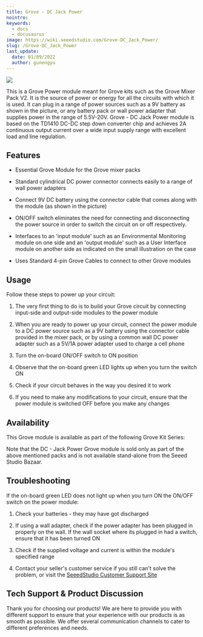 ```yaml
---
title: Grove - DC Jack Power
nointro:
keywords:
  - docs
  - docusaurus
image: https://wiki.seeedstudio.com/Grove-DC_Jack_Power/
slug: /Grove-DC_Jack_Power
last_update:
  date: 01/09/2022
  author: gunengyu
---
```

![](https://files.seeedstudio.com/wiki/Grove-DC_Jack_Power/img/Power_photo1.jpg)

This is a Grove Power module meant for Grove kits such as the Grove Mixer Pack V2. It is the source of power or energy for all the circuits with which it is used. It can plug in a range of power sources such as a 9V battery as shown in the picture, or any battery pack or wall power adapter that supplies power in the range of 5.5V-20V. Grove - DC Jack Power module is based on the TD1410 DC-DC step down converter chip and achieves 2A continuous output current over a wide input supply range with excellent load and line regulation.

## Features

* Essential Grove Module for the Grove mixer packs

* Standard cylindrical DC power connector connects easily to a range of wall power adapters

* Connect 9V DC battery using the connector cable that comes along with the module (as shown in the picture)

* ON/OFF switch eliminates the need for connecting and disconnecting the power source in order to switch the circuit on or off respectively.

* Interfaces to an 'input module' such as an Environmental Monitoring module on one side and an 'output module' such as a User Interface module on another side as indicated on the small illustration on the case

* Uses Standard 4-pin Grove Cables to connect to other Grove modules

## Usage

Follow these steps to power up your circuit:

1. The very first thing to do is to build your Grove circuit by connecting input-side and output-side modules to the power module

2. When you are ready to power up your circuit, connect the power module to a DC power source such as a 9V battery using the connector cable provided in the mixer pack, or by using a common wall DC power adapter such as a 5V/1A power adapter used to charge a cell phone

3. Turn the on-board ON/OFF switch to ON position

4. Observe that the on-board green LED lights up when you turn the switch ON

5. Check if your circuit behaves in the way you desired it to work

6. If you need to make any modifications to your circuit, ensure that the power module is switched OFF before you make any changes

## Availability

This Grove module is available as part of the following Grove Kit Series:

<!-- * [Grove Mixer Pack V2](/Grove-Mixer_Pack_V2 "GROVE MIXER PACK V2") -->

Note that the DC - Jack Power Grove module is sold only as part of the above mentioned packs and is not available stand-alone from the Seeed Studio Bazaar.

## Troubleshooting

<dl><dt>If the on-board green LED does not light up when you turn ON the ON/OFF switch on the power module:
</dt></dl>

1. Check your batteries - they may have got discharged

2. If using a wall adapter, check if the power adapter has been plugged in properly on the wall. If the wall socket where its plugged in had a switch, ensure that it has been turned ON

3. Check if the supplied voltage and current is within the module's specified range

4. Contact your seller's customer service if you still can't solve the problem, or visit the [SeeedStudio Customer Support Site](http://support.seeedstudio.com/)

## Tech Support & Product Discussion

Thank you for choosing our products! We are here to provide you with different support to ensure that your experience with our products is as smooth as possible. We offer several communication channels to cater to different preferences and needs.

<div class="button_tech_support_container">
<a href="https://forum.seeedstudio.com/" class="button_forum"></a> 
<a href="https://www.seeedstudio.com/contacts" class="button_email"></a>
</div>

<div class="button_tech_support_container">
<a href="https://discord.gg/eWkprNDMU7" class="button_discord"></a> 
<a href="https://github.com/Seeed-Studio/wiki-documents/discussions/69" class="button_discussion"></a>
</div>
